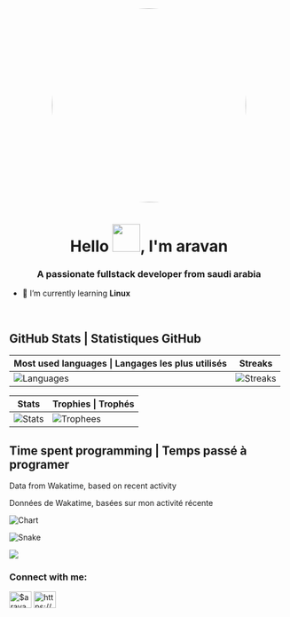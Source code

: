 <div align="center">
  <img style="border-radius: 50%;" width="350px" src="https://media.discordapp.net/attachments/918521887489949807/939264084422037504/20220204_235648.gif">
</div>
<h1 align="center">Hello <img width="50px" src="https://raw.githubusercontent.com/MartinHeinz/MartinHeinz/master/wave.gif">, I'm aravan</h1>
<h3 align="center">A passionate fullstack developer from saudi arabia</h3>

- 🌱 I’m currently learning **Linux**
<br />

## GitHub Stats | Statistiques GitHub

| Most used languages \| Langages les plus utilisés | Streaks |
| --- | --- |
| ![Languages](https://github-readme-stats.vercel.app/api/top-langs/?username=aravns&theme=onedark&hide_title=true&show_icons=true&layout=compact&bg_color=00000000&border_color=00000000) | ![Streaks](https://github-readme-streak-stats.herokuapp.com?user=aravns&theme=onedark&date_format=M%20j%5B%2C%20Y%5D&background=00000000&border=00000000) |

| Stats | Trophies  \| Trophés |
| --- | --- |
| ![Stats](https://github-readme-stats.vercel.app/api?username=aravns&theme=onedark&show_icons=true&count_private=true&hide_title=true&bg_color=00000000&border_color=00000000) | ![Trophees](https://github-profile-trophy.vercel.app/?username=aravns&theme=onedark&column=3&no-frame=true&no-bg=true) |

## Time spent programming | Temps passé à programer
Data from Wakatime, based on recent activity

Données de Wakatime, basées sur mon activité récente

![Chart](https://wakatime.com/share/@3547044f-b9bd-4f36-9ff6-fa73c458ffd5/6adcc067-31f0-4eef-8c3f-a8e37a2784aa.svg)

![Snake](https://raw.githubusercontent.com/GoudronViande24/GoudronViande24/output/contribution-grid-snake.svg)

![](https://komarev.com/ghpvc/?username=aravns&color=06476d&style=flat-square&label=Views%20/%20Vues)

<h3 align="left">Connect with me:</h3>
<p align="left">
<a href="https://www.youtube.com/c/$aravan" target="blank"><img align="center" src="https://raw.githubusercontent.com/rahuldkjain/github-profile-readme-generator/master/src/images/icons/Social/youtube.svg" alt="$aravan" height="30" width="40" /></a>
<a href="https://discord.gg/https://discord.gg/jEJWzn2dXv" target="blank"><img align="center" src="https://raw.githubusercontent.com/rahuldkjain/github-profile-readme-generator/master/src/images/icons/Social/discord.svg" alt="https://discord.gg/jEJWzn2dXv" height="30" width="40" /></a>
</p>
